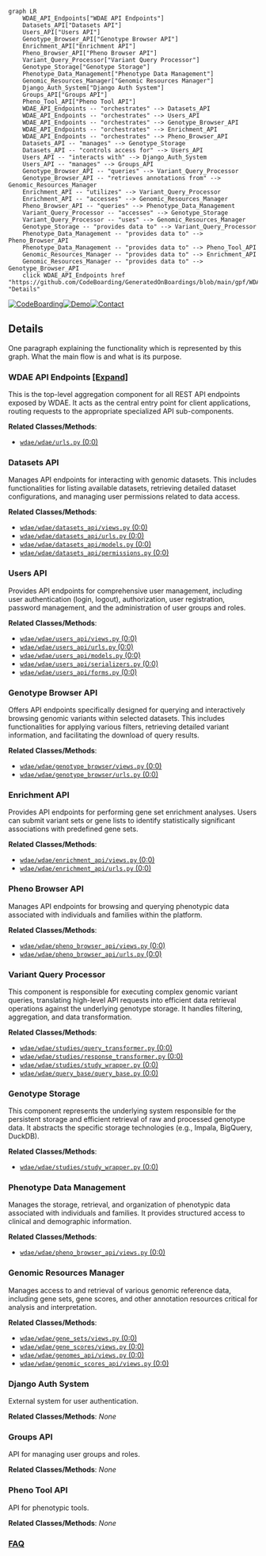 ```mermaid
graph LR
    WDAE_API_Endpoints["WDAE API Endpoints"]
    Datasets_API["Datasets API"]
    Users_API["Users API"]
    Genotype_Browser_API["Genotype Browser API"]
    Enrichment_API["Enrichment API"]
    Pheno_Browser_API["Pheno Browser API"]
    Variant_Query_Processor["Variant Query Processor"]
    Genotype_Storage["Genotype Storage"]
    Phenotype_Data_Management["Phenotype Data Management"]
    Genomic_Resources_Manager["Genomic Resources Manager"]
    Django_Auth_System["Django Auth System"]
    Groups_API["Groups API"]
    Pheno_Tool_API["Pheno Tool API"]
    WDAE_API_Endpoints -- "orchestrates" --> Datasets_API
    WDAE_API_Endpoints -- "orchestrates" --> Users_API
    WDAE_API_Endpoints -- "orchestrates" --> Genotype_Browser_API
    WDAE_API_Endpoints -- "orchestrates" --> Enrichment_API
    WDAE_API_Endpoints -- "orchestrates" --> Pheno_Browser_API
    Datasets_API -- "manages" --> Genotype_Storage
    Datasets_API -- "controls access for" --> Users_API
    Users_API -- "interacts with" --> Django_Auth_System
    Users_API -- "manages" --> Groups_API
    Genotype_Browser_API -- "queries" --> Variant_Query_Processor
    Genotype_Browser_API -- "retrieves annotations from" --> Genomic_Resources_Manager
    Enrichment_API -- "utilizes" --> Variant_Query_Processor
    Enrichment_API -- "accesses" --> Genomic_Resources_Manager
    Pheno_Browser_API -- "queries" --> Phenotype_Data_Management
    Variant_Query_Processor -- "accesses" --> Genotype_Storage
    Variant_Query_Processor -- "uses" --> Genomic_Resources_Manager
    Genotype_Storage -- "provides data to" --> Variant_Query_Processor
    Phenotype_Data_Management -- "provides data to" --> Pheno_Browser_API
    Phenotype_Data_Management -- "provides data to" --> Pheno_Tool_API
    Genomic_Resources_Manager -- "provides data to" --> Enrichment_API
    Genomic_Resources_Manager -- "provides data to" --> Genotype_Browser_API
    click WDAE_API_Endpoints href "https://github.com/CodeBoarding/GeneratedOnBoardings/blob/main/gpf/WDAE_API_Endpoints.md" "Details"
```

[![CodeBoarding](https://img.shields.io/badge/Generated%20by-CodeBoarding-9cf?style=flat-square)](https://github.com/CodeBoarding/GeneratedOnBoardings)[![Demo](https://img.shields.io/badge/Try%20our-Demo-blue?style=flat-square)](https://www.codeboarding.org/demo)[![Contact](https://img.shields.io/badge/Contact%20us%20-%20contact@codeboarding.org-lightgrey?style=flat-square)](mailto:contact@codeboarding.org)

## Details

One paragraph explaining the functionality which is represented by this graph. What the main flow is and what is its purpose.

### WDAE API Endpoints [[Expand]](./WDAE_API_Endpoints.md)
This is the top-level aggregation component for all REST API endpoints exposed by WDAE. It acts as the central entry point for client applications, routing requests to the appropriate specialized API sub-components.


**Related Classes/Methods**:

- <a href="https://github.com/iossifovlab/gpf/wdae/wdae/wdae/urls.py#L0-L0" target="_blank" rel="noopener noreferrer">`wdae/wdae/urls.py` (0:0)</a>


### Datasets API
Manages API endpoints for interacting with genomic datasets. This includes functionalities for listing available datasets, retrieving detailed dataset configurations, and managing user permissions related to data access.


**Related Classes/Methods**:

- <a href="https://github.com/iossifovlab/gpf/wdae/wdae/datasets_api/views.py#L0-L0" target="_blank" rel="noopener noreferrer">`wdae/wdae/datasets_api/views.py` (0:0)</a>
- <a href="https://github.com/iossifovlab/gpf/wdae/wdae/datasets_api/urls.py#L0-L0" target="_blank" rel="noopener noreferrer">`wdae/wdae/datasets_api/urls.py` (0:0)</a>
- <a href="https://github.com/iossifovlab/gpf/wdae/wdae/datasets_api/models.py#L0-L0" target="_blank" rel="noopener noreferrer">`wdae/wdae/datasets_api/models.py` (0:0)</a>
- <a href="https://github.com/iossifovlab/gpf/wdae/wdae/datasets_api/permissions.py#L0-L0" target="_blank" rel="noopener noreferrer">`wdae/wdae/datasets_api/permissions.py` (0:0)</a>


### Users API
Provides API endpoints for comprehensive user management, including user authentication (login, logout), authorization, user registration, password management, and the administration of user groups and roles.


**Related Classes/Methods**:

- <a href="https://github.com/iossifovlab/gpf/wdae/wdae/users_api/views.py#L0-L0" target="_blank" rel="noopener noreferrer">`wdae/wdae/users_api/views.py` (0:0)</a>
- <a href="https://github.com/iossifovlab/gpf/wdae/wdae/users_api/urls.py#L0-L0" target="_blank" rel="noopener noreferrer">`wdae/wdae/users_api/urls.py` (0:0)</a>
- <a href="https://github.com/iossifovlab/gpf/wdae/wdae/users_api/models.py#L0-L0" target="_blank" rel="noopener noreferrer">`wdae/wdae/users_api/models.py` (0:0)</a>
- <a href="https://github.com/iossifovlab/gpf/wdae/wdae/users_api/serializers.py#L0-L0" target="_blank" rel="noopener noreferrer">`wdae/wdae/users_api/serializers.py` (0:0)</a>
- <a href="https://github.com/iossifovlab/gpf/wdae/wdae/users_api/forms.py#L0-L0" target="_blank" rel="noopener noreferrer">`wdae/wdae/users_api/forms.py` (0:0)</a>


### Genotype Browser API
Offers API endpoints specifically designed for querying and interactively browsing genomic variants within selected datasets. This includes functionalities for applying various filters, retrieving detailed variant information, and facilitating the download of query results.


**Related Classes/Methods**:

- <a href="https://github.com/iossifovlab/gpf/wdae/wdae/genotype_browser/views.py#L0-L0" target="_blank" rel="noopener noreferrer">`wdae/wdae/genotype_browser/views.py` (0:0)</a>
- <a href="https://github.com/iossifovlab/gpf/wdae/wdae/genotype_browser/urls.py#L0-L0" target="_blank" rel="noopener noreferrer">`wdae/wdae/genotype_browser/urls.py` (0:0)</a>


### Enrichment API
Provides API endpoints for performing gene set enrichment analyses. Users can submit variant sets or gene lists to identify statistically significant associations with predefined gene sets.


**Related Classes/Methods**:

- <a href="https://github.com/iossifovlab/gpf/wdae/wdae/enrichment_api/views.py#L0-L0" target="_blank" rel="noopener noreferrer">`wdae/wdae/enrichment_api/views.py` (0:0)</a>
- <a href="https://github.com/iossifovlab/gpf/wdae/wdae/enrichment_api/urls.py#L0-L0" target="_blank" rel="noopener noreferrer">`wdae/wdae/enrichment_api/urls.py` (0:0)</a>


### Pheno Browser API
Manages API endpoints for browsing and querying phenotypic data associated with individuals and families within the platform.


**Related Classes/Methods**:

- <a href="https://github.com/iossifovlab/gpf/wdae/wdae/pheno_browser_api/views.py#L0-L0" target="_blank" rel="noopener noreferrer">`wdae/wdae/pheno_browser_api/views.py` (0:0)</a>
- <a href="https://github.com/iossifovlab/gpf/wdae/wdae/pheno_browser_api/urls.py#L0-L0" target="_blank" rel="noopener noreferrer">`wdae/wdae/pheno_browser_api/urls.py` (0:0)</a>


### Variant Query Processor
This component is responsible for executing complex genomic variant queries, translating high-level API requests into efficient data retrieval operations against the underlying genotype storage. It handles filtering, aggregation, and data transformation.


**Related Classes/Methods**:

- <a href="https://github.com/iossifovlab/gpf/wdae/wdae/studies/query_transformer.py#L0-L0" target="_blank" rel="noopener noreferrer">`wdae/wdae/studies/query_transformer.py` (0:0)</a>
- <a href="https://github.com/iossifovlab/gpf/wdae/wdae/studies/response_transformer.py#L0-L0" target="_blank" rel="noopener noreferrer">`wdae/wdae/studies/response_transformer.py` (0:0)</a>
- <a href="https://github.com/iossifovlab/gpf/wdae/wdae/studies/study_wrapper.py#L0-L0" target="_blank" rel="noopener noreferrer">`wdae/wdae/studies/study_wrapper.py` (0:0)</a>
- <a href="https://github.com/iossifovlab/gpf/wdae/wdae/query_base/query_base.py#L0-L0" target="_blank" rel="noopener noreferrer">`wdae/wdae/query_base/query_base.py` (0:0)</a>


### Genotype Storage
This component represents the underlying system responsible for the persistent storage and efficient retrieval of raw and processed genotype data. It abstracts the specific storage technologies (e.g., Impala, BigQuery, DuckDB).


**Related Classes/Methods**:

- <a href="https://github.com/iossifovlab/gpf/wdae/wdae/studies/study_wrapper.py#L0-L0" target="_blank" rel="noopener noreferrer">`wdae/wdae/studies/study_wrapper.py` (0:0)</a>


### Phenotype Data Management
Manages the storage, retrieval, and organization of phenotypic data associated with individuals and families. It provides structured access to clinical and demographic information.


**Related Classes/Methods**:

- <a href="https://github.com/iossifovlab/gpf/wdae/wdae/pheno_browser_api/views.py#L0-L0" target="_blank" rel="noopener noreferrer">`wdae/wdae/pheno_browser_api/views.py` (0:0)</a>


### Genomic Resources Manager
Manages access to and retrieval of various genomic reference data, including gene sets, gene scores, and other annotation resources critical for analysis and interpretation.


**Related Classes/Methods**:

- <a href="https://github.com/iossifovlab/gpf/wdae/wdae/gene_sets/views.py#L0-L0" target="_blank" rel="noopener noreferrer">`wdae/wdae/gene_sets/views.py` (0:0)</a>
- <a href="https://github.com/iossifovlab/gpf/wdae/wdae/gene_scores/views.py#L0-L0" target="_blank" rel="noopener noreferrer">`wdae/wdae/gene_scores/views.py` (0:0)</a>
- <a href="https://github.com/iossifovlab/gpf/wdae/wdae/genomes_api/views.py#L0-L0" target="_blank" rel="noopener noreferrer">`wdae/wdae/genomes_api/views.py` (0:0)</a>
- <a href="https://github.com/iossifovlab/gpf/wdae/wdae/genomic_scores_api/views.py#L0-L0" target="_blank" rel="noopener noreferrer">`wdae/wdae/genomic_scores_api/views.py` (0:0)</a>


### Django Auth System
External system for user authentication.


**Related Classes/Methods**: _None_

### Groups API
API for managing user groups and roles.


**Related Classes/Methods**: _None_

### Pheno Tool API
API for phenotypic tools.


**Related Classes/Methods**: _None_



### [FAQ](https://github.com/CodeBoarding/GeneratedOnBoardings/tree/main?tab=readme-ov-file#faq)